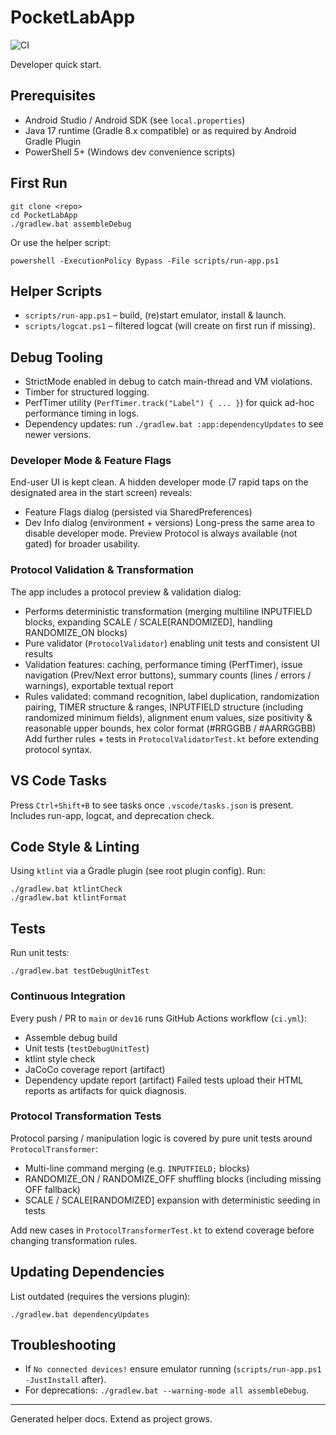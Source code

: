 # PocketLabApp

![CI](https://github.com/lkacz/PocketLabApp/actions/workflows/ci.yml/badge.svg)
<!-- Coverage badge placeholder (can be updated with shields.io + action in future) -->


Developer quick start.

## Prerequisites
- Android Studio / Android SDK (see `local.properties`)
- Java 17 runtime (Gradle 8.x compatible) or as required by Android Gradle Plugin
- PowerShell 5+ (Windows dev convenience scripts)

## First Run
```
git clone <repo>
cd PocketLabApp
./gradlew.bat assembleDebug
```
Or use the helper script:
```
powershell -ExecutionPolicy Bypass -File scripts/run-app.ps1
```

## Helper Scripts
- `scripts/run-app.ps1` – build, (re)start emulator, install & launch.
- `scripts/logcat.ps1` – filtered logcat (will create on first run if missing).

## Debug Tooling
- StrictMode enabled in debug to catch main-thread and VM violations.
- Timber for structured logging.
- PerfTimer utility (`PerfTimer.track("Label") { ... }`) for quick ad-hoc performance timing in logs.
- Dependency updates: run `./gradlew.bat :app:dependencyUpdates` to see newer versions.

### Developer Mode & Feature Flags
End-user UI is kept clean. A hidden developer mode (7 rapid taps on the designated area in the start screen) reveals:
- Feature Flags dialog (persisted via SharedPreferences)
- Dev Info dialog (environment + versions)
Long-press the same area to disable developer mode. Preview Protocol is always available (not gated) for broader usability.

### Protocol Validation & Transformation
The app includes a protocol preview & validation dialog:
- Performs deterministic transformation (merging multiline INPUTFIELD blocks, expanding SCALE / SCALE[RANDOMIZED], handling RANDOMIZE_ON blocks)
- Pure validator (`ProtocolValidator`) enabling unit tests and consistent UI results
- Validation features: caching, performance timing (PerfTimer), issue navigation (Prev/Next error buttons), summary counts (lines / errors / warnings), exportable textual report
- Rules validated: command recognition, label duplication, randomization pairing, TIMER structure & ranges, INPUTFIELD structure (including randomized minimum fields), alignment enum values, size positivity & reasonable upper bounds, hex color format (#RRGGBB / #AARRGGBB)
Add further rules + tests in `ProtocolValidatorTest.kt` before extending protocol syntax.

## VS Code Tasks
Press `Ctrl+Shift+B` to see tasks once `.vscode/tasks.json` is present. Includes run-app, logcat, and deprecation check.

## Code Style & Linting
Using `ktlint` via a Gradle plugin (see root plugin config). Run:
```
./gradlew.bat ktlintCheck
./gradlew.bat ktlintFormat
```

## Tests
Run unit tests:
```
./gradlew.bat testDebugUnitTest
```

### Continuous Integration
Every push / PR to `main` or `dev16` runs GitHub Actions workflow (`ci.yml`):
- Assemble debug build
- Unit tests (`testDebugUnitTest`)
- ktlint style check
- JaCoCo coverage report (artifact)
- Dependency update report (artifact)
Failed tests upload their HTML reports as artifacts for quick diagnosis.

### Protocol Transformation Tests
Protocol parsing / manipulation logic is covered by pure unit tests around `ProtocolTransformer`:
- Multi-line command merging (e.g. `INPUTFIELD;` blocks)
- RANDOMIZE_ON / RANDOMIZE_OFF shuffling blocks (including missing OFF fallback)
- SCALE / SCALE[RANDOMIZED] expansion with deterministic seeding in tests

Add new cases in `ProtocolTransformerTest.kt` to extend coverage before changing transformation rules.

## Updating Dependencies
List outdated (requires the versions plugin):
```
./gradlew.bat dependencyUpdates
```

## Troubleshooting
- If `No connected devices!` ensure emulator running (`scripts/run-app.ps1 -JustInstall` after).
- For deprecations: `./gradlew.bat --warning-mode all assembleDebug`.

---
Generated helper docs. Extend as project grows.
